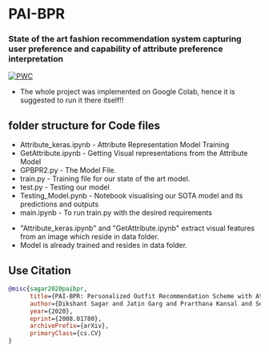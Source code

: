 # PAI-BPR
### State of the art fashion recommendation system capturing user preference and capability of attribute preference interpretation

[![PWC](https://img.shields.io/endpoint.svg?url=https://paperswithcode.com/badge/pai-bpr-personalized-outfit-recommendation/preference-mapping-on-iqoon3000)](https://paperswithcode.com/sota/preference-mapping-on-iqoon3000?p=pai-bpr-personalized-outfit-recommendation)

- The whole project was implemented on Google Colab, hence it is suggested to run it there itself!!

## folder structure for Code files

- Attribute_keras.ipynb - Attribute Representation Model Training 
- GetAttribute.ipynb - Getting Visual representations from the Attribute Model
- GPBPR2.py - The Model File.
- train.py - Training file for our state of the art model.
- test.py - Testing our model
- Testing_Model.pynb - Notebook visualising our SOTA model and its predictions and outputs
- main.ipynb - To run train.py with the desired requirements

* "Attribute_keras.ipynb" and "GetAttribute.ipynb" extract visual features from an image which reside in data folder.
* Model is already trained and resides in data folder.



## Use Citation

```BibTeX
@misc{sagar2020paibpr,
      title={PAI-BPR: Personalized Outfit Recommendation Scheme with Attribute-wise Interpretability}, 
      author={Dikshant Sagar and Jatin Garg and Prarthana Kansal and Sejal Bhalla and Rajiv Ratn Shah and Yi Yu},
      year={2020},
      eprint={2008.01780},
      archivePrefix={arXiv},
      primaryClass={cs.CV}
}
```

